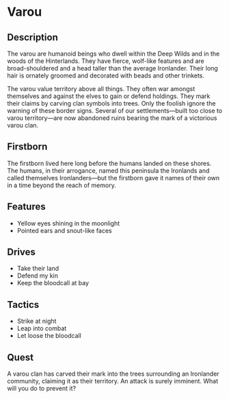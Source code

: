 # Varou

## Description
The varou are humanoid beings who dwell within the Deep Wilds and in the woods of the Hinterlands. They have fierce, wolf-like features and are broad-shouldered and a head taller than the average Ironlander. Their long hair is ornately groomed and decorated with beads and other trinkets.

The varou value territory above all things. They often war amongst themselves and against the elves to gain or defend holdings. They mark their claims by carving clan symbols into trees. Only the foolish ignore the warning of these border signs. Several of our settlements—built too close to varou territory—are now abandoned ruins bearing the mark of a victorious varou clan.

## Firstborn
The firstborn lived here long before the humans landed on these shores. The humans, in their arrogance, named this peninsula the Ironlands and called themselves Ironlanders—but the firstborn gave it names of their own in a time beyond the reach of memory.

## Features
 - Yellow eyes shining in the moonlight
 - Pointed ears and snout-like faces

## Drives
 - Take their land
 - Defend my kin
 - Keep the bloodcall at bay

## Tactics
 - Strike at night
 - Leap into combat
 - Let loose the bloodcall

## Quest
A varou clan has carved their mark into the trees surrounding an Ironlander community, claiming it as their territory. An attack is surely imminent. What will you do to prevent it?



